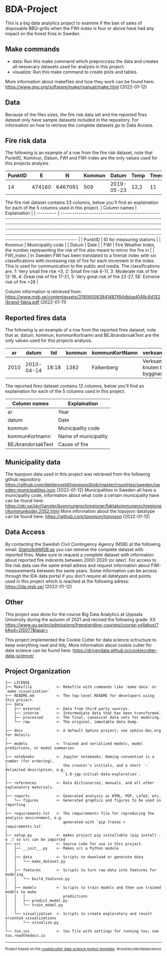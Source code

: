 BDA-Project
==============================

This is a big data analytics project to examine if the ban of sales of disposable BBQ-grills when the FWI-index is four or above have had any impact on the forest fires in Sweden. 

Make commands
------------

- data: Run this make command which preproccess the data and creates all nessecary datasets used for analysis in this project.
- visualize: Run this make command to create plots and tables.

More information about makefiles and how they work can be found here: https://www.gnu.org/software/make/manual/make.html (2022-01-12)

Data
------------
Because of the files sizes, the fire risk data set and the reported fires dataset only have sample datasets included in the repository. For information on how to retrieve the complete datasets go to Data Access.

Fire risk data
------------

The following is an example of a row from the fire risk dataset, note that  PunktID, Kommun, Datum, FWI and FWI-index are the only values used for this projects analysis.

| PunktID | E      | N       | Kommun | Datum      | Temp | Tmedel | Nederbord | RH   | Vindhastighet | Vindriktning | FFMC | DMC | DC    | ISI | BUI | FWI | FWI\_index | HBV\_o | HBV\_u | HBV | HBV\_index | Gras | 
| ------- | ------ | ------- | ------ | ---------- | ---- | ------ | --------- | ---- | ------------- | ------------ | ---- | --- | ----- | --- | --- | --- | ---------- | ------ | ------ | --- | ---------- | ---- |
| 14      | 474160 | 6467091 | 509    | 2019-05-23 | 12,2 | 11     | 6,3       | 69,6 | 5             | 204,6        | 45,5 | 2,7 | 145,6 | 0,2 | 5,2 | 0,1 | 1          | 85     | 45     | 87  | 1          | 2    |  

The fire risk dataset contains 23 columns, below you'll find an explaination for each of the 5 columns used in this project.
| Column names    | Explaination                                                                                                                                                                                                                                                                                                                                                                                      |
| ---------- | -------------------------------------------------------------------------------------------------------------------------------------------------------------------------------------------------------------------------------------------------------------------------------------------------------------------------------------------------------------------------------------------------------------- |
| PunktID    | ID for measuring stations                                                                                                                                                                                                                                                                                                                                                                                      |
| Kommun     | Municipality code                                                                                                                                                                                                                                                                                                                                                                                              |
| Datum      | Date                                                                                                                                                                                                                                                                                                                                                                                                           |
| FWI        | Fire Weather Index, the number representing the risk of fire also meant to mirror the fire in                                                                                                                                                                                                                                                                                                                  |
| FWI\_index | In Sweden FWI has been translated to a firerisk index with six classifications with increasing risk of fire for each increment in the index. This is used for communication to the public and media. The classifications are. 1: Very small fire risk <5, 2: Small fire risk 6-11, 3: Moderate risk of fire 12-16, 4: Great risk of fire 17-21, 5: Very great risk of fire 22-27, 5E: Extreme risk of fire >28 |


Column information is retrieved from:
https://www.msb.se/contentassets/319560083841487f84dbbad048c84152/brand-fakta.pdf (2022-01-11)



Reported fires data
------------

The following is an example of a row from the reported fires dataset, note that  ar, datum, kommun, kommunKortnamn and BEJbrandorsakText are the only values used for this projects analysis.

| ar   | datum     | tid   | kommun | kommunKortNamn | verksamhetText                         | sweref99Norr | sweref99Ost | BEJBbrandorsakText       | areaIProduktivSkogsmark\_m2 | areaIAnnanTradbevuxenMark\_m2 | areaIMarkUtanTrad\_m2 |
| ---- | --------- | ----- | ------ | -------------- | -------------------------------------- | ------------ | ----------- | ------------------------ | --------------------------- | ----------------------------- | --------------------- |
| 2010 | 2010-04-14 | 18:18 | 1382   | Falkenberg     | Verksamhet inte knuten till en byggnad | 6306404      | 348526      | Grillning eller lägereld | 0  | 0                             | 4000                  |

The reported fires dataset contains 12 columns, below you'll find an explaination for each of the 5 columns used in this project.

| Column names      | Explaination         |
| ----------------- | -------------------- |
| ar                | Year                 |
| datum             | Date                 |              
| kommun            | Municipality code    |
| kommunKortnamn    | Name of municipality |
| BEJbrandorsakText | Cause of fire        |


Municipality data
---
The topojson data used in this project was retrieved from the following github repository: https://github.com/deldersveld/topojson/blob/master/countries/sweden/sweden-municipalities.json (2022-01-12)
Municipalities in Sweden all have a municipality code, information about what code a certain municipality have can be found here: https://skr.se/skr/tjanster/kommunerochregioner/faktakommunerochregioner/kommunkoder.2052.html
More information about the topojson datatype can be found here: https://github.com/topojson/topojson (2022-01-12)

Data Access
---
By contacting the Swedish Civil Contingency Agency (MSB) at the following email: Statistik@MSB.se you can retreive the complete dataset with reported fires. Make sure to request a complete dataset with information about reported fire indicents between 2000-2020 (or later). For access to fire risk data use the same email adress and request information about FWI-measurements between the same years.
Some information can be access through the IDA data portal if you don't require all datatypes and points used in this project which is reached at the following adress: https://ida.msb.se/ (2022-01-12)

Other
------------
This project was done for the course Big Data Analytics at Uppsala University during the autumn of 2021 and recived the following grade: XX
https://www.uu.se/en/admissions/freestanding-courses/course-syllabus/?kKod=2IS077&lasar=

This project implemented the Cookie Cutter for data science sctructure to keep everything neat and tidy. More information about cookie cutter for data science can be found here: https://drivendata.github.io/cookiecutter-data-science/

Project Organization
------------

    ├── LICENSE
    ├── Makefile           <- Makefile with commands like `make data` or `make visualization`
    ├── README.md          <- The top-level README for developers using this project.
    ├── data
    │   ├── external       <- Data from third party sources.
    │   ├── interim        <- Intermediate data that has been transformed.
    │   ├── processed      <- The final, canonical data sets for modeling.
    │   └── raw            <- The original, immutable data dump.
    │
    ├── docs               <- A default Sphinx project; see sphinx-doc.org for details
    │
    ├── models             <- Trained and serialized models, model predictions, or model summaries
    │
    ├── notebooks          <- Jupyter notebooks. Naming convention is a number (for ordering),
    │                         the creator's initials, and a short `-` delimited description, e.g.
    │                         `1.0-jqp-initial-data-exploration`.
    │
    ├── references         <- Data dictionaries, manuals, and all other explanatory materials.
    │
    ├── reports            <- Generated analysis as HTML, PDF, LaTeX, etc.
    │   └── figures        <- Generated graphics and figures to be used in reporting
    │
    ├── requirements.txt   <- The requirements file for reproducing the analysis environment, e.g.
    │                         generated with `pip freeze > requirements.txt`
    │
    ├── setup.py           <- makes project pip installable (pip install -e .) so src can be imported
    ├── src                <- Source code for use in this project.
    │   ├── __init__.py    <- Makes src a Python module
    │   │
    │   ├── data           <- Scripts to download or generate data
    │   │   └── make_dataset.py
    │   │
    │   ├── features       <- Scripts to turn raw data into features for modeling
    │   │   └── build_features.py
    │   │
    │   ├── models         <- Scripts to train models and then use trained models to make
    │   │   │                 predictions
    │   │   ├── predict_model.py
    │   │   └── train_model.py
    │   │
    │   └── visualization  <- Scripts to create exploratory and result oriented visualizations
    │       └── visualize.py
    │
    └── tox.ini            <- tox file with settings for running tox; see tox.readthedocs.io


--------

<p><small>Project based on the <a target="_blank" href="https://drivendata.github.io/cookiecutter-data-science/">cookiecutter data science project template</a>. #cookiecutterdatascience</small></p>
